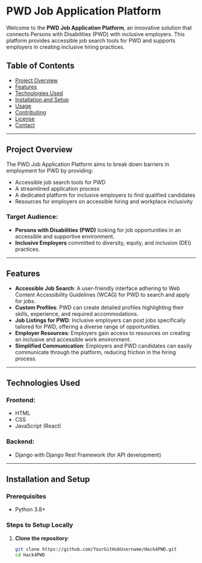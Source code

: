 
# **PWD Job Application Platform**

Welcome to the **PWD Job Application Platform**, an innovative solution that connects Persons with Disabilities (PWD) with inclusive employers. This platform provides accessible job search tools for PWD and supports employers in creating inclusive hiring practices.

## **Table of Contents**
- [Project Overview](#project-overview)
- [Features](#features)
- [Technologies Used](#technologies-used)
- [Installation and Setup](#installation-and-setup)
- [Usage](#usage)
- [Contributing](#contributing)
- [License](#license)
- [Contact](#contact)

---

## **Project Overview**

The PWD Job Application Platform aims to break down barriers in employment for PWD by providing:
- Accessible job search tools for PWD
- A streamlined application process
- A dedicated platform for inclusive employers to find qualified candidates
- Resources for employers on accessible hiring and workplace inclusivity

### **Target Audience**:
- **Persons with Disabilities (PWD)** looking for job opportunities in an accessible and supportive environment.
- **Inclusive Employers** committed to diversity, equity, and inclusion (DEI) practices.

---

## **Features**

- **Accessible Job Search**: A user-friendly interface adhering to Web Content Accessibility Guidelines (WCAG) for PWD to search and apply for jobs.
- **Custom Profiles**: PWD can create detailed profiles highlighting their skills, experience, and required accommodations.
- **Job Listings for PWD**: Inclusive employers can post jobs specifically tailored for PWD, offering a diverse range of opportunities.
- **Employer Resources**: Employers gain access to resources on creating an inclusive and accessible work environment.
- **Simplified Communication**: Employers and PWD candidates can easily communicate through the platform, reducing friction in the hiring process.

---

## **Technologies Used**

### **Frontend**:
- HTML
- CSS
- JavaScript (React)

### **Backend**:
- Django with Django Rest Framework (for API development)

---

## **Installation and Setup**

### **Prerequisites**
- Python 3.8+


### **Steps to Setup Locally**

1. **Clone the repository**:
   ```bash
   git clone https://github.com/YourGitHubUsername/Hack4PWD.git
   cd Hack4PWD
   ```
